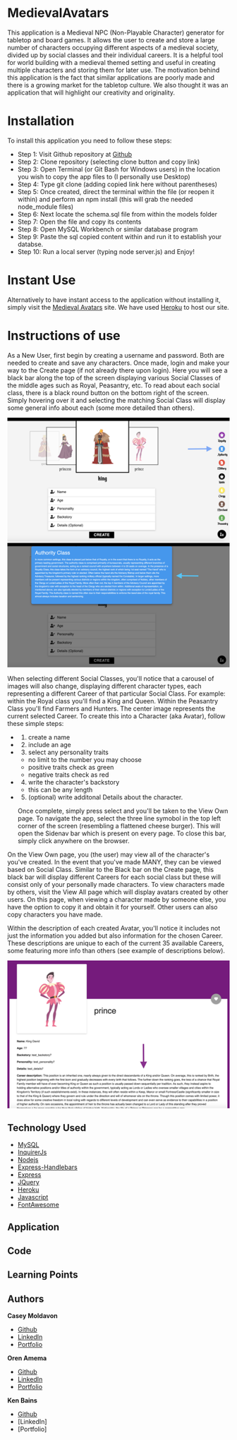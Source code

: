 # MedievalAvatars

This application is a Medieval NPC (Non-Playable Character) generator for tabletop and board games. It allows the user to create and store a large number of characters occupying different aspects of a medieval society, divided up by social classes and their individual careers. It is a helpful tool for world building with a medieval themed setting and useful in creating multiple characters and storing them for later use. The motivation behind this application is the fact that similar applications are poorly made and there is a growing market for the tabletop culture. We also thought it was an application that will highlight our creativity and originality.


# Installation

To install this application you need to follow these steps:

* Step 1: Visit Github repository at [Github](https://github.com/orenamema/MedievalAvatars)
* Step 2: Clone repository (selecting clone button and copy link)
* Step 3: Open Terminal (or Git Bash for Windows users) in the location you wish to copy the app files to
(I personally use Desktop)
* Step 4: Type git clone (adding copied link here without parentheses)
* Step 5: Once created, direct the terminal within the file (or reopen it within) and perform an npm install
(this will grab the needed node_module files)
* Step 6: Next locate the schema.sql file from within the models folder
* Step 7: Open the file and copy its contents
* Step 8: Open MySQL Workbench or similar database program
* Step 9: Paste the sql copied content within and run it to establish your databse.
* Step 10: Run a local server (typing node server.js) and Enjoy!


# Instant Use

Alternatively to have instant access to the application without installing it, simply visit the [Medieval Avatars](https://radiant-plateau-35150.herokuapp.com/) site. We have used [Heroku](https://www.heroku.com) to host our site.


# Instructions of use

As a New User, first begin by creating a username and password. Both are needed to create and save any characters. Once made, login and make your way to the Create page (if not already there upon login). Here you will see a black bar along the top of the screen displaying various Social Classes of the middle ages such as Royal, Peasantry, etc. To read about each social class, there is a black round button on the bottom right of the screen. Simply hovering over it and selecting the matching Social Class will display some general info about each (some more detailed than others).

![image](./public/images/readme/social-class-button.png)
![image](./public/images/readme/social-class-description.png)

When selecting different Social Classes, you'll notice that a carousel of images will also change, displaying different character types, each representing a different Career of that particular Social Class. For example: within the Royal class you'll find a King and Queen. Within the Peasantry Class you'll find Farmers and Hunters. The center image represents the current selected Career. To create this into a Character (aka Avatar), follow these simple steps:
* 1) create a name
* 2) include an age
* 3) select any personality traits
    - no limit to the number you may choose
    - positive traits check as green
    - negative traits check as red
* 4) write the character's backstory
    - this can be any length
* 5) (optional) write additonal Details about the character.

    Once complete, simply press select and you'll be taken to the View Own page. To navigate the app, select the three line symobol in the top left corner of the screen (resembling a flattened cheese burger). This will open the Sidenav bar which is present on every page. To close this bar, simply click anywhere on the browser.

On the View Own page, you (the user) may view all of the character's you've created. In the event that you've made MANY, they can be viewed based on Social Class. Similar to the Black bar on the Create page, this black bar will display different Careers for each social class but these will consist only of your personally made characters. To view characters made by others, visit the View All page which will display avatars created by other users. On this page, when viewing a character made by someone else, you have the option to copy it and obtain it for yourself. Other users can also copy characters you have made.

Within the description of each created Avatar, you'll notice it includes not just the information you added but also information for the chosen Career. These descriptions are unique to each of the current 35 available Careers, some featuring more info than others (see example of descriptions below).

![image](./public/images/readme/example1.png)




## Technology Used

* [MySQL](https://www.npmjs.com/package/mysql)
* [InquirerJs](https://www.npmjs.com/package/inquirer/v/0.2.3)
* [Nodejs](https://nodejs.org/en/)
* [Express-Handlebars](https://www.npmjs.com/package/express-handlebars)
* [Express](https://www.npmjs.com/package/express)
* [JQuery](https://www.npmjs.com/package/jquery)
* [Heroku](https://www.heroku.com)
* [Javascript](https://www.w3schools.com/js)
* [FontAwesome](https://fontawesome.com/)


## Application


## Code


## Learning Points


## Authors

**Casey Moldavon**

* [Github](https://github.com/casey-moldavon)
* [LinkedIn](https://www.linkedin.com/in/casey-moldavon-442a1761/)
* [Portfolio](https://casey-moldavon.github.io/updated-portfolio-page/)

**Oren Amema**

* [Github](https://github.com/orenamema)
* [LinkedIn](https://www.linkedin.com/in/oren-amematekpo-b7a12b13)
* [Portfolio](https://orenamema.github.io/UpdatedPortfolio/)

**Ken Bains**

* [Github](https://github.com/ken_bains)
* [LinkedIn]
* [Portfolio]

